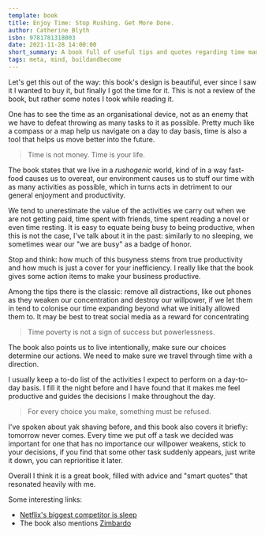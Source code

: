 ```yaml
---
template: book
title: Enjoy Time: Stop Rushing. Get More Done.
author: Catherine Blyth
isbn: 9781781318003
date: 2021-11-28 14:00:00
short_summary: A book full of useful tips and quotes regarding time management. The main premise of the book is that we are used to cram as many tasks in a given period of time, causing us to get done as much as we originally wanted.
tags: meta, mind, buildandbecome
---  
```


Let's get this out of the way: this book's design is beautiful, ever since I saw it I wanted to buy it, but finally I got the time for it. This is not a review of the book, but rather some notes I took while reading it.

One has to see the time as an organisational device, not as an enemy that we have to defeat throwing as many tasks to it as possible. Pretty much like a compass or a map help us navigate on a day to day basis, time is also a tool that helps us move better into the future.

 > Time is not money. Time is your life.

The book states that we live in a *rushogenic* world, kind of in a way fast-food causes us to overeat, our environment causes us to stuff our time with as many activities as possible, which in turns acts in detriment to our general enjoyment and productivity.

We tend to unerestimate the value of the activities we carry out when we are not getting paid, time spent with friends, time spent reading a novel or even time resting. It is easy to equate being busy to being productive, when this is not the case, I've talk about it in the past: similarly to no sleeping, we sometimes wear our "we are busy" as a badge of honor.

Stop and think: how much of this busyness stems from true productivity and how much is just a cover for your inefficiency. I really like that the book gives some action items to make your business productive.

Among the tips there is the classic: remove all distractions, like out phones as they weaken our concentration and destroy our willpower, if we let them in tend to colonise our time expanding beyond what we initially allowed them to. It may be best to treat social media as a reward for concentrating

 > Time poverty is not a sign of success but powerlessness.

The book also points us to live intentionally, make sure our choices determine our actions. We need to make sure we travel through time with a direction.

I usually keep a to-do list of the activities I expect to perform on a day-to-day basis. I fill it the night before and I have found that it makes me feel productive and guides the decisions I make throughout the day.

 > For every choice you make, something must be refused.

I've spoken about yak shaving before, and this book also covers it briefly: tomorrow never comes. Every time we put off a task we decided was important for one that has no importance our willpower weakens, stick to your decisions, if you find that some other task suddenly appears, just write it down, you can reprioritise it later.

Overall I think it is a great book, filled with advice and "smart quotes" that resonated heavily with me.

Some interesting links:

 - [Netflix's biggest competitor is sleep](https://www.independent.co.uk/life-style/gadgets-and-tech/news/netflix-downloads-sleep-biggest-competition-video-streaming-ceo-reed-hastings-amazon-prime-sky-go-now-tv-a7690561.html)
 - The book also mentions [Zimbardo](https://en.wikipedia.org/wiki/Philip_Zimbardo#Time)


